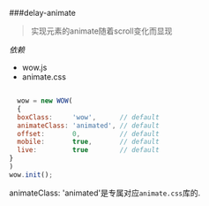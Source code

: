 ###delay-animate

> 实现元素的animate随着scroll变化而显现

*依赖*
- wow.js
- animate.css

```js

  wow = new WOW(
  {
  boxClass:     'wow',      // default
  animateClass: 'animated', // default
  offset:       0,          // default
  mobile:       true,       // default
  live:         true        // default
}
)
wow.init();

```
animateClass: 'animated'是专属对应`animate.css`库的.
